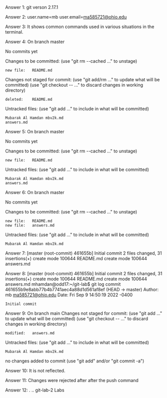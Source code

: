 Answer 1: git verson 2.17.1

Answer 2: user.name=mb
	  user.email=ma585721@ohio.edu

Answer 3: It shows common commands used in various situations in the terminal.

Answer 4: On branch master

No commits yet

Changes to be committed:
  (use "git rm --cached <file>..." to unstage)

	new file:   README.md

Changes not staged for commit:
  (use "git add/rm <file>..." to update what will be committed)
  (use "git checkout -- <file>..." to discard changes in working directory)

	deleted:    README.md

Untracked files:
  (use "git add <file>..." to include in what will be committed)

	Mubarak Al Hamdan mbv2k.md
	answers.md

Answer 5: On branch master

No commits yet

Changes to be committed:
  (use "git rm --cached <file>..." to unstage)

	new file:   README.md

Untracked files:
  (use "git add <file>..." to include in what will be committed)

	Mubarak Al Hamdan mbv2k.md
	answers.md

Answer 6: On branch master

No commits yet

Changes to be committed:
  (use "git rm --cached <file>..." to unstage)

	new file:   README.md
	new file:   answers.md

Untracked files:
  (use "git add <file>..." to include in what will be committed)

	Mubarak Al Hamdan mbv2k.md

Answer 7: [master (root-commit) 461655b] Initial commit
 2 files changed, 31 insertions(+)
 create mode 100644 README.md
 create mode 100644 answers.md

Answer 8: [master (root-commit) 461655b] Initial commit
 2 files changed, 31 insertions(+)
 create mode 100644 README.md
 create mode 100644 answers.md
mhamdan@odd17:~/git-lab$ git log
commit 461655b9e8abb77b4b7741aec4a88d1d561af8ef (HEAD -> master)
Author: mb <ma585721@ohio.edu>
Date:   Fri Sep 9 14:50:19 2022 -0400

    Initial commit

Answer 9: On branch main
Changes not staged for commit:
  (use "git add <file>..." to update what will be committed)
  (use "git checkout -- <file>..." to discard changes in working directory)

	modified:   answers.md

Untracked files:
  (use "git add <file>..." to include in what will be committed)

	Mubarak Al Hamdan mbv2k.md

no changes added to commit (use "git add" and/or "git commit -a")

Answer 10: It is not reflected.

Answer 11: Changes were rejected after after the push command

Answer 12: .  ..  git-lab-2  Labs


